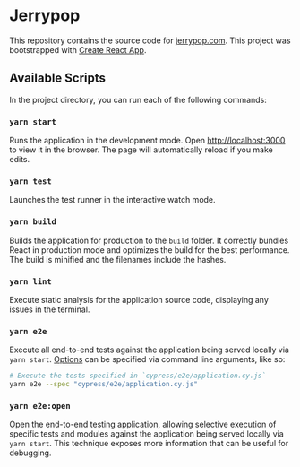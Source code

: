 # Jerrypop

This repository contains the source code for [jerrypop.com](https://jerrypop.com). This project was bootstrapped with [Create React App](https://createreactapp.dev/).

## Available Scripts

In the project directory, you can run each of the following commands:

### `yarn start`

Runs the application in the development mode. Open [http://localhost:3000](http://localhost:3000) to view it in the browser. The page will automatically reload if you make edits.

### `yarn test`

Launches the test runner in the interactive watch mode.

### `yarn build`

Builds the application for production to the `build` folder. It correctly bundles React in production mode and optimizes the build for the best performance. The build is minified and the filenames include the hashes.

### `yarn lint`

Execute static analysis for the application source code, displaying any issues in the terminal.

### `yarn e2e`

Execute all end-to-end tests against the application being served locally via `yarn start`. [Options](https://docs.cypress.io/guides/guides/command-line#cypress-run) can be specified via command line arguments, like so:

```bash
# Execute the tests specified in `cypress/e2e/application.cy.js`
yarn e2e --spec "cypress/e2e/application.cy.js"
```

### `yarn e2e:open`

Open the end-to-end testing application, allowing selective execution of specific tests and modules against the application being served locally via `yarn start`. This technique exposes more information that can be useful for debugging.
